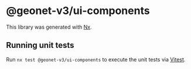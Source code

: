 # @geonet-v3/ui-components

This library was generated with [Nx](https://nx.dev).

## Running unit tests

Run `nx test @geonet-v3/ui-components` to execute the unit tests via [Vitest](https://vitest.dev/).
